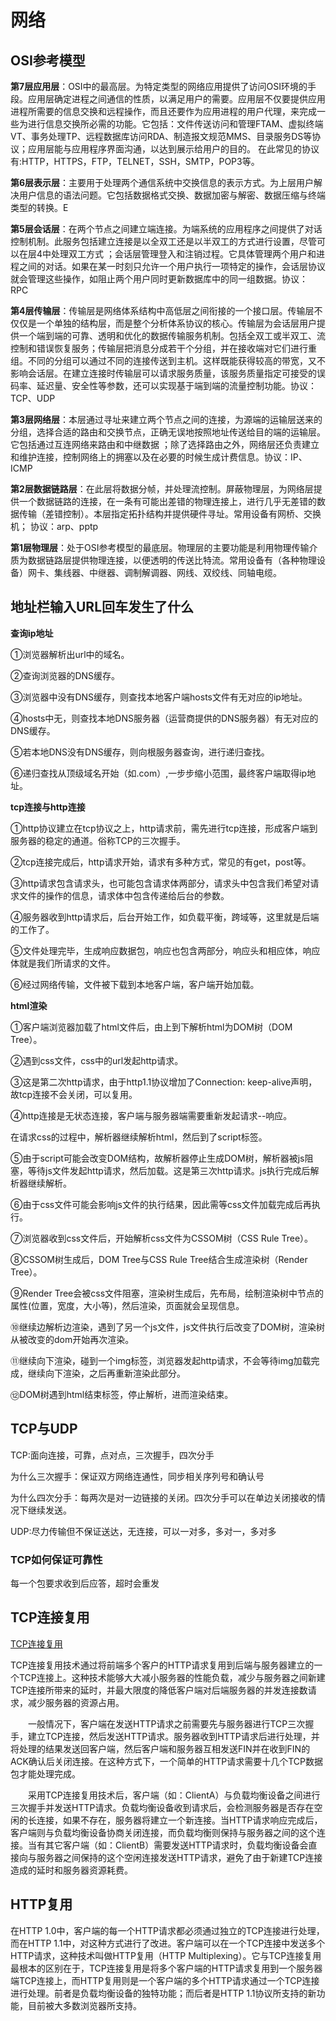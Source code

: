 # 网络

## OSI参考模型

**第7层应用层**：OSI中的最高层。为特定类型的网络应用提供了访问OSI环境的手段。应用层确定进程之间通信的性质，以满足用户的需要。应用层不仅要提供应用进程所需要的信息交换和远程操作，而且还要作为应用进程的用户代理，来完成一些为进行信息交换所必需的功能。它包括：文件传送访问和管理FTAM、虚拟终端VT、事务处理TP、远程数据库访问RDA、制造报文规范MMS、目录服务DS等协议；应用层能与应用程序界面沟通，以达到展示给用户的目的。 在此常见的协议有:HTTP，HTTPS，FTP，TELNET，SSH，SMTP，POP3等。

**第6层表示层**：主要用于处理两个通信系统中交换信息的表示方式。为上层用户解决用户信息的语法问题。它包括数据格式交换、数据加密与解密、数据压缩与终端类型的转换。E

**第5层会话层**：在两个节点之间建立端连接。为端系统的应用程序之间提供了对话控制机制。此服务包括建立连接是以全双工还是以半双工的方式进行设置，尽管可以在层4中处理双工方式 ；会话层管理登入和注销过程。它具体管理两个用户和进程之间的对话。如果在某一时刻只允许一个用户执行一项特定的操作，会话层协议就会管理这些操作，如阻止两个用户同时更新数据库中的同一组数据。协议：RPC

**第4层传输层**：传输层是网络体系结构中高低层之间衔接的一个接口层。传输层不仅仅是一个单独的结构层，而是整个分析体系协议的核心。传输层为会话层用户提供一个端到端的可靠、透明和优化的数据传输服务机制。包括全双工或半双工、流控制和错误恢复服务；传输层把消息分成若干个分组，并在接收端对它们进行重组。不同的分组可以通过不同的连接传送到主机。这样既能获得较高的带宽，又不影响会话层。在建立连接时传输层可以请求服务质量，该服务质量指定可接受的误码率、延迟量、安全性等参数，还可以实现基于端到端的流量控制功能。协议：TCP、UDP

**第3层网络层**：本层通过寻址来建立两个节点之间的连接，为源端的运输层送来的分组，选择合适的路由和交换节点，正确无误地按照地址传送给目的端的运输层。它包括通过互连网络来路由和中继数据 ；除了选择路由之外，网络层还负责建立和维护连接，控制网络上的拥塞以及在必要的时候生成计费信息。协议：IP、ICMP

**第2层数据链路层**：在此层将数据分帧，并处理流控制。屏蔽物理层，为网络层提供一个数据链路的连接，在一条有可能出差错的物理连接上，进行几乎无差错的数据传输（差错控制）。本层指定拓扑结构并提供硬件寻址。常用设备有网桥、交换机；
协议：arp、pptp

**第1层物理层**：处于OSI参考模型的最底层。物理层的主要功能是利用物理传输介质为数据链路层提供物理连接，以便透明的传送比特流。常用设备有（各种物理设备）网卡、集线器、中继器、调制解调器、网线、双绞线、同轴电缆。

## 地址栏输入URL回车发生了什么

**查询ip地址**

①浏览器解析出url中的域名。

②查询浏览器的DNS缓存。

③浏览器中没有DNS缓存，则查找本地客户端hosts文件有无对应的ip地址。

④hosts中无，则查找本地DNS服务器（运营商提供的DNS服务器）有无对应的DNS缓存。

⑤若本地DNS没有DNS缓存，则向根服务器查询，进行递归查找。

⑥递归查找从顶级域名开始（如.com）,一步步缩小范围，最终客户端取得ip地址。

 

**tcp连接与http连接**

①http协议建立在tcp协议之上，http请求前，需先进行tcp连接，形成客户端到服务器的稳定的通道。俗称TCP的三次握手。

②tcp连接完成后，http请求开始，请求有多种方式，常见的有get，post等。

③http请求包含请求头，也可能包含请求体两部分，请求头中包含我们希望对请求文件的操作的信息，请求体中包含传递给后台的参数。

④服务器收到http请求后，后台开始工作，如负载平衡，跨域等，这里就是后端的工作了。

⑤文件处理完毕，生成响应数据包，响应也包含两部分，响应头和相应体，响应体就是我们所请求的文件。

⑥经过网络传输，文件被下载到本地客户端，客户端开始加载。

 

**html渲染**

①客户端浏览器加载了html文件后，由上到下解析html为DOM树（DOM Tree）。

②遇到css文件，css中的url发起http请求。

③这是第二次http请求，由于http1.1协议增加了Connection: keep-alive声明，故tcp连接不会关闭，可以复用。

④http连接是无状态连接，客户端与服务器端需要重新发起请求--响应。

在请求css的过程中，解析器继续解析html，然后到了script标签。

⑤由于script可能会改变DOM结构，故解析器停止生成DOM树，解析器被js阻塞，等待js文件发起http请求，然后加载。这是第三次http请求。js执行完成后解析器继续解析。

⑥由于css文件可能会影响js文件的执行结果，因此需等css文件加载完成后再执行。

⑦浏览器收到css文件后，开始解析css文件为CSSOM树（CSS Rule Tree）。

⑧CSSOM树生成后，DOM Tree与CSS Rule Tree结合生成渲染树（Render Tree）。

⑨Render Tree会被css文件阻塞，渲染树生成后，先布局，绘制渲染树中节点的属性(位置，宽度，大小等)，然后渲染，页面就会呈现信息。

⑩继续边解析边渲染，遇到了另一个js文件，js文件执行后改变了DOM树，渲染树从被改变的dom开始再次渲染。

⑪继续向下渲染，碰到一个img标签，浏览器发起http请求，不会等待img加载完成，继续向下渲染，之后再重新渲染此部分。

⑫DOM树遇到html结束标签，停止解析，进而渲染结束。

## TCP与UDP



TCP:面向连接，可靠，点对点，三次握手，四次分手

为什么三次握手：保证双方网络连通性，同步相关序列号和确认号

为什么四次分手：每两次是对一边链接的关闭。四次分手可以在单边关闭接收的情况下继续发送。

UDP:尽力传输但不保证送达，无连接，可以一对多，多对一，多对多 

### TCP如何保证可靠性

每一个包要求收到后应答，超时会重发



## TCP连接复用

[TCP连接复用](https://blog.51cto.com/gaibianziji/1211940)

TCP连接复用技术通过将前端多个客户的HTTP请求复用到后端与服务器建立的一个TCP连接上。这种技术能够大大减小服务器的性能负载，减少与服务器之间新建TCP连接所带来的延时，并最大限度的降低客户端对后端服务器的并发连接数请求，减少服务器的资源占用。

　　一般情况下，客户端在发送HTTP请求之前需要先与服务器进行TCP三次握手，建立TCP连接，然后发送HTTP请求。服务器收到HTTP请求后进行处理，并将处理的结果发送回客户端，然后客户端和服务器互相发送FIN并在收到FIN的ACK确认后关闭连接。在这种方式下，一个简单的HTTP请求需要十几个TCP数据包才能处理完成。

　　采用TCP连接复用技术后，客户端（如：ClientA）与负载均衡设备之间进行三次握手并发送HTTP请求。负载均衡设备收到请求后，会检测服务器是否存在空闲的长连接，如果不存在，服务器将建立一个新连接。当HTTP请求响应完成后，客户端则与负载均衡设备协商关闭连接，而负载均衡则保持与服务器之间的这个连接。当有其它客户端（如：ClientB）需要发送HTTP请求时，负载均衡设备会直接向与服务器之间保持的这个空闲连接发送HTTP请求，避免了由于新建TCP连接造成的延时和服务器资源耗费。

## HTTP复用

在HTTP 1.0中，客户端的每一个HTTP请求都必须通过独立的TCP连接进行处理，而在HTTP 1.1中，对这种方式进行了改进。客户端可以在一个TCP连接中发送多个HTTP请求，这种技术叫做HTTP复用（HTTP Multiplexing）。它与TCP连接复用最根本的区别在于，TCP连接复用是将多个客户端的HTTP请求复用到一个服务器端TCP连接上，而HTTP复用则是一个客户端的多个HTTP请求通过一个TCP连接进行处理。前者是负载均衡设备的独特功能；而后者是HTTP 1.1协议所支持的新功能，目前被大多数浏览器所支持。